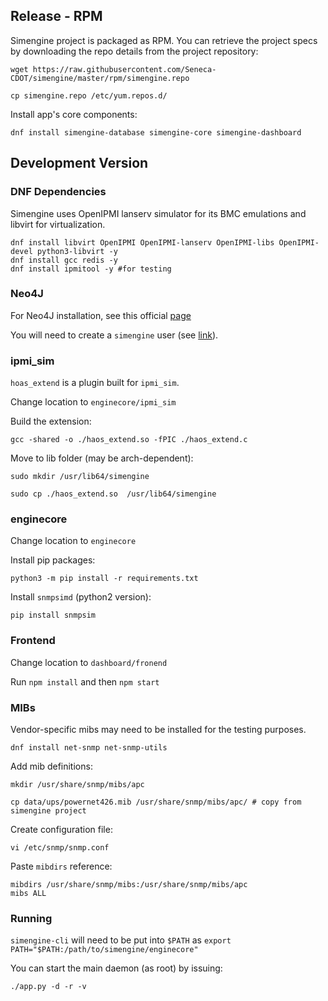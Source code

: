 ## Release - RPM

Simengine project is packaged as RPM. You can retrieve the project specs by downloading the repo details from the project repository:

`wget https://raw.githubusercontent.com/Seneca-CDOT/simengine/master/rpm/simengine.repo`

`cp simengine.repo /etc/yum.repos.d/`

Install app's core components:

`dnf install simengine-database simengine-core simengine-dashboard`


## Development Version

### DNF Dependencies 

Simengine uses OpenIPMI lanserv simulator for its BMC emulations and libvirt for virtualization.

```
dnf install libvirt OpenIPMI OpenIPMI-lanserv OpenIPMI-libs OpenIPMI-devel python3-libvirt -y
dnf install gcc redis -y
dnf install ipmitool -y #for testing
```

### Neo4J

For Neo4J installation, see this official [page](https://neo4j.com/docs/operations-manual/current/installation/linux/rpm/)

You will need to create a `simengine` user (see [link](https://neo4j.com/docs/operations-manual/current/reference/user-management-community-edition/)).

### ipmi_sim

`hoas_extend` is a plugin built for `ipmi_sim`.

Change location to `enginecore/ipmi_sim`

Build the extension:

`gcc -shared -o ./haos_extend.so -fPIC ./haos_extend.c`

Move to lib folder (may be arch-dependent):

`sudo mkdir /usr/lib64/simengine`

`sudo cp ./haos_extend.so  /usr/lib64/simengine`

### enginecore

Change location to `enginecore`

Install pip packages: 

`python3 -m pip install -r requirements.txt`

Install `snmpsimd` (python2 version):

`pip install snmpsim`

### Frontend

Change location to `dashboard/fronend`

Run `npm install` and then `npm start`

### MIBs

Vendor-specific mibs may need to be installed for the testing purposes.

`dnf install net-snmp net-snmp-utils`

Add mib definitions:

`mkdir /usr/share/snmp/mibs/apc`

`cp data/ups/powernet426.mib /usr/share/snmp/mibs/apc/ # copy from simengine project`

Create configuration file:

`vi /etc/snmp/snmp.conf`

Paste `mibdirs` reference:

```
mibdirs /usr/share/snmp/mibs:/usr/share/snmp/mibs/apc
mibs ALL
```

### Running

`simengine-cli` will need to be put into `$PATH` as `export PATH="$PATH:/path/to/simengine/enginecore"`

You can start the main daemon (as root) by issuing:

`./app.py -d -r -v`

